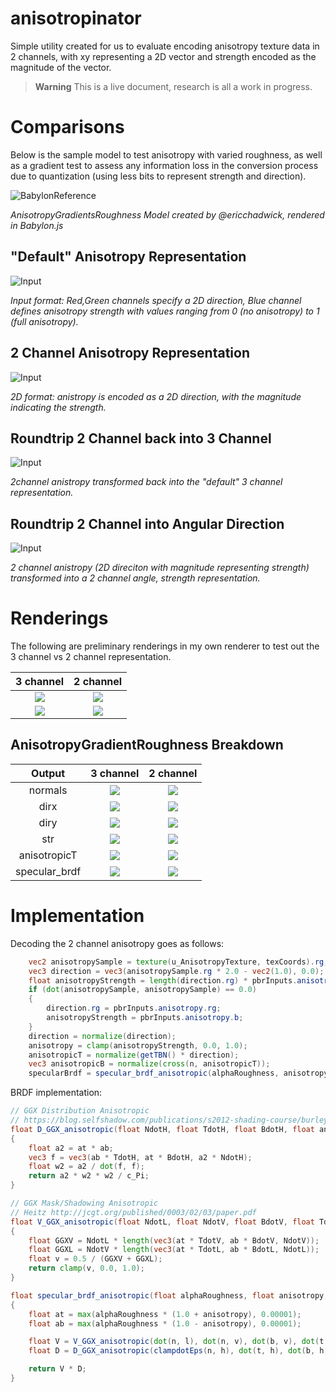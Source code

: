 # anisotropinator

Simple utility created for us to evaluate encoding anisotropy texture data in 2 channels, with xy representing a 2D vector and strength encoded as the magnitude of the vector.

> **Warning**
> This is a live document, research is all a work in progress.

# Comparisons

Below is the sample model to test anisotropy with varied roughness, as well as a gradient test to assess any information loss in the conversion process due to quantization (using less bits to represent strength and direction).

![BabylonReference](images/babylon.reference.png)

*AnisotropyGradientsRoughness Model created by @ericchadwick, rendered in Babylon.js*

## "Default" Anisotropy Representation
![Input](images/AnisotropyGradientsRoughness_img0.png)

*Input format: Red,Green channels specify a 2D direction, Blue channel defines anisotropy strength with values ranging from 0 (no anisotropy) to 1 (full anisotropy).*

## 2 Channel Anisotropy Representation
![Input](images/AnisotropyGradientsRoughness_img0.2D.png)

*2D format: anistropy is encoded as a 2D direction, with the magnitude indicating the strength.*

## Roundtrip 2 Channel back into 3 Channel
![Input](images/AnisotropyGradientsRoughness_img0.2D.3channel.png)

*2channel anistropy transformed back into the "default" 3 channel representation.*

## Roundtrip 2 Channel into Angular Direction
![Input](images/AnisotropyGradientsRoughness_img0.2D.angle.png)

*2 channel anistropy (2D direciton with magnitude representing strength) transformed into a 2 channel angle, strength representation.*

# Renderings

The following are preliminary renderings in my own renderer to test out the 3 channel vs 2 channel representation.

|                      3 channel                       |                   2 channel                    |
| :--------------------------------------------------: | :--------------------------------------------: |
|     ![](images/anisotropyBarnLamp.3channel.png)      |     ![](images/anisotropyBarnLamp.2D.png)      |
| ![](images/anisotropyGradientRoughness.3channel.png) | ![](images/anisotropyGradientRoughness.2D.png) |

## AnisotropyGradientRoughness Breakdown

|    Output     |                      3 channel                       |                   2 channel                    |
| :-----------: | :--------------------------------------------------: | :--------------------------------------------: |
|    normals    |     ![](images/agr_normals.3channel.png)      |     ![](images/agr_normals.2D.png)      |
|     dirx      | ![](images/agr_dirx.3channel.png) | ![](images/agr_dirx.2D.png) |
|     diry      | ![](images/agr_diry.3channel.png) | ![](images/agr_diry.2D.png) |
|      str      | ![](images/agr_str.3channel.png) | ![](images/agr_str.2D.png) |
| anisotropicT  | ![](images/agr_anisotropicT.3channel.png) | ![](images/agr_anisotropicT.2D.png) |
| specular_brdf | ![](images/agr_specular_brdf.3channel.png) | ![](images/agr_specular_brdf.2D.png) |

# Implementation

Decoding the 2 channel anisotropy goes as follows:

```GLSL
    vec2 anisotropySample = texture(u_AnisotropyTexture, texCoords).rg;
    vec3 direction = vec3(anisotropySample.rg * 2.0 - vec2(1.0), 0.0);
    float anisotropyStrength = length(direction.rg) * pbrInputs.anisotropy.b;
    if (dot(anisotropySample, anisotropySample) == 0.0)
    {
        direction.rg = pbrInputs.anisotropy.rg;
        anisotropyStrength = pbrInputs.anisotropy.b;
    }
    direction = normalize(direction);
    anisotropy = clamp(anisotropyStrength, 0.0, 1.0);
    anisotropicT = normalize(getTBN() * direction);
    vec3 anisotropicB = normalize(cross(n, anisotropicT));
    specularBrdf = specular_brdf_anisotropic(alphaRoughness, anisotropy, n, v, l, h, anisotropicT, anisotropicB);
```

BRDF implementation:

```GLSL
// GGX Distribution Anisotropic
// https://blog.selfshadow.com/publications/s2012-shading-course/burley/s2012_pbs_disney_brdf_notes_v3.pdf Addenda
float D_GGX_anisotropic(float NdotH, float TdotH, float BdotH, float anisotropy, float at, float ab)
{
    float a2 = at * ab;
    vec3 f = vec3(ab * TdotH, at * BdotH, a2 * NdotH);
    float w2 = a2 / dot(f, f);
    return a2 * w2 * w2 / c_Pi;
}

// GGX Mask/Shadowing Anisotropic
// Heitz http://jcgt.org/published/0003/02/03/paper.pdf
float V_GGX_anisotropic(float NdotL, float NdotV, float BdotV, float TdotV, float TdotL, float BdotL, float at, float ab)
{
    float GGXV = NdotL * length(vec3(at * TdotV, ab * BdotV, NdotV));
    float GGXL = NdotV * length(vec3(at * TdotL, ab * BdotL, NdotL));
    float v = 0.5 / (GGXV + GGXL);
    return clamp(v, 0.0, 1.0);
}

float specular_brdf_anisotropic(float alphaRoughness, float anisotropy, vec3 n, vec3 v, vec3 l, vec3 h, vec3 t, vec3 b)
{
    float at = max(alphaRoughness * (1.0 + anisotropy), 0.00001);
    float ab = max(alphaRoughness * (1.0 - anisotropy), 0.00001);

    float V = V_GGX_anisotropic(dot(n, l), dot(n, v), dot(b, v), dot(t, v), dot(t, l), dot(b, l), at, ab);
    float D = D_GGX_anisotropic(clampdotEps(n, h), dot(t, h), dot(b, h), anisotropy, at, ab);

    return V * D;
}
```